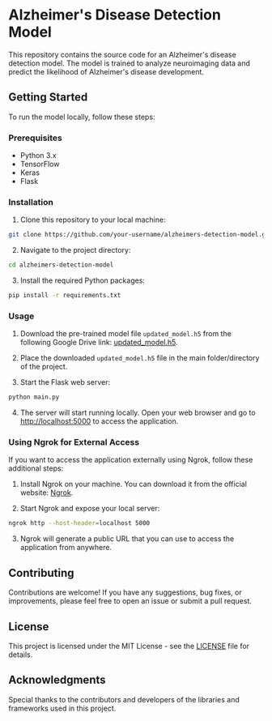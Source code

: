 # Alzheimer's Disease Detection Model

This repository contains the source code for an Alzheimer's disease detection model. The model is trained to analyze neuroimaging data and predict the likelihood of Alzheimer's disease development.

## Getting Started

To run the model locally, follow these steps:

### Prerequisites

- Python 3.x
- TensorFlow
- Keras
- Flask

### Installation

1. Clone this repository to your local machine:

```bash
git clone https://github.com/your-username/alzheimers-detection-model.git
```

2. Navigate to the project directory:

```bash
cd alzheimers-detection-model
```

3. Install the required Python packages:

```bash
pip install -r requirements.txt
```

### Usage

1. Download the pre-trained model file `updated_model.h5` from the following Google Drive link: [updated_model.h5](https://drive.google.com/file/d/1BjDFxw-qEmKY61SuENHsEpoTzLaYvYsy/view?usp=drive_link).

2. Place the downloaded `updated_model.h5` file in the main folder/directory of the project.

3. Start the Flask web server:

```bash
python main.py
```

4. The server will start running locally. Open your web browser and go to [http://localhost:5000](http://localhost:5000) to access the application.

### Using Ngrok for External Access

If you want to access the application externally using Ngrok, follow these additional steps:

1. Install Ngrok on your machine. You can download it from the official website: [Ngrok](https://ngrok.com/download).

2. Start Ngrok and expose your local server:

```bash
ngrok http --host-header=localhost 5000
```

3. Ngrok will generate a public URL that you can use to access the application from anywhere.

## Contributing

Contributions are welcome! If you have any suggestions, bug fixes, or improvements, please feel free to open an issue or submit a pull request.

## License

This project is licensed under the MIT License - see the [LICENSE](LICENSE) file for details.

## Acknowledgments

Special thanks to the contributors and developers of the libraries and frameworks used in this project.
